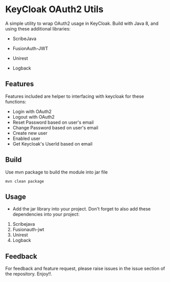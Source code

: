 
# KeyCloak OAuth2 Utils 

A simple utility to wrap OAuth2 usage in KeyCloak.  Build with Java 8, and using these additional libraries:

- ScribeJava

- FusionAuth-JWT

- Unirest

- Logback

  

## Features

Features included are helper to interfacing with keycloak for these functions:

- Login with OAuth2 
- Logout with OAuth2
- Reset Password based on user's email
- Change Password based on user's email
- Create new user
- Enabled user
- Get Keycloak's UserId based on email

## Build
Use mvn package to build the module into jar file
```shell
mvn clean package
```


## Usage
- Add the jar library into your project. Don't forget to also add these dependencies into your project:
1. Scribejava
2. Fusionauth-jwt
3. Unirest
4. Logback


## Feedback
For feedback and feature request, please raise issues in the issue section of the repository. Enjoy!!.